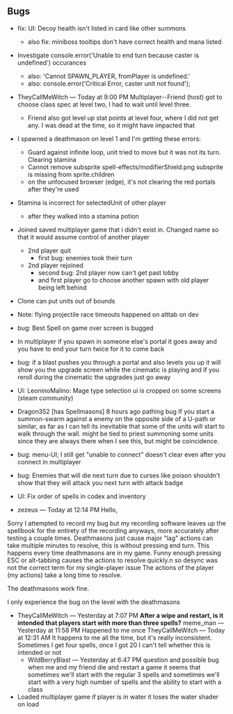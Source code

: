 ## Bugs
- fix: UI: Decoy health isn't listed in card like other summons
    - also fix: miniboss tooltips don't have correct health and mana listed
- Investigate console.error('Unable to end turn because caster is undefined') occurances
    - also: 'Cannot SPAWN_PLAYER, fromPlayer is undefined.'
    - also: console.error('Critical Error, caster unit not found');
- TheyCallMeWitch — Today at 9:00 PM
Multiplayer--Friend (host) got to choose class spec at level two, I had to wait until level three. 
    - Friend also got level up stat points at level four, where I did not get any. I was dead at the time, so it might have impacted that
- I spawned a deathmason on level 1 and I'm getting these errors:
    -    Guard against infinite loop, unit tried to move but it was not its turn.  Clearing stamina
    - Cannot remove subsprite spell-effects/modifierShield.png subsprite is missing from sprite.children
    - on the unfocused browser (edge), it's not clearing the red portals after they're used
- Stamina is incorrect for selectedUnit of other player
    - after they walked into a stamina potion

- Joined saved multiplayer game that i didn't exist in.  Changed name so that it would assume control of another player
    - 2nd player quit
        - first bug: enemies took their turn
    - 2nd player rejoined
        - second bug: 2nd player now can't get past lobby
        - and first player go to choose another spawn with old player being left behind

- Clone can put units out of bounds
- Note: flying projectile race timeouts happened on alttab on dev
- bug: Best Spell on game over screen is bugged
- In multiplayer if you spawn in someone else's portal it goes away and you have to end your turn twice for it to come back
- bug: if a blast pushes you through a portal and also levels you up it will show you the upgrade screen while the cinematic is playing and if you reroll during the cinematic the upgrades just go away
- UI: LeoninoMalino: Mage type selection ui is cropped on some screens (steam community)
-  Dragon352 [has Spellmasons] 8 hours ago
    pathing bug
    If you start a summon-swarm against a enemy on the opposite side of a U-path or similar, as far as I can tell its inevitable that some of the units will start to walk through the wall.
    might be tied to priest summoning some units since they are always there when I see this, but might be coincidence.
- bug: menu-UI; I still get "unable to connect" doesn't clear even after you connect in multiplayer
- bug: Enemies that will die next turn due to curses like poison shouldn't show that they will attack you next turn with attack badge
- UI: Fix order of spells in codex and inventory
- zezeus — Today at 12:14 PM
Hello, 

Sorry I attempted to record my bug but my recording software leaves up the spellbook for the entirety of the recording
anyways, more accurately after testing a couple times. Deathmasons just cause major "lag" actions can take multiple minutes to resolve, this is without pressing end turn. This happens every time deathmasons are in my game. Funny enough pressing ESC or alt-tabbing causes the actions to resolve quickly.n
so desync was not the correct term for my single-player issue
The actions of the player (my actions) take a long time to resolve. 

The deathmasons work fine. 

I only experience the bug on the level with the deathmasons
- TheyCallMeWitch — Yesterday at 7:07 PM
**After a wipe and restart, is it intended that players start with more than three spells?**
meme_man — Yesterday at 11:58 PM
Happened to me once
TheyCallMeWitch — Today at 12:31 AM
It happens to me all the time, but it's really inconsistent. Sometimes I get four spells, once I got 20
I can't tell whether this is intended or not
    - WildBerryBlast — Yesterday at 6:47 PM
question and possible bug when me and my friend die and restart a game it seems that sometimes we'll start with the regular 3 spells and sometimes we'll start with a very high number of spells and the ability to start with a class
- Loaded multiplayer game if player is in water it loses the water shader on load